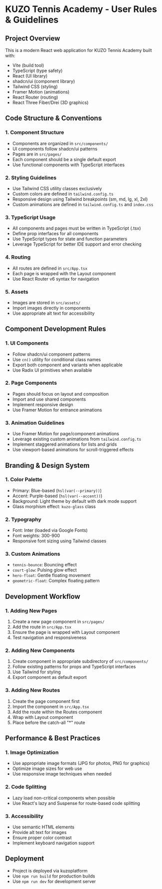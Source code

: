 # KUZO Tennis Academy - User Rules & Guidelines

## Project Overview
This is a modern React web application for KUZO Tennis Academy built with:
- Vite (build tool)
- TypeScript (type safety)
- React (UI library)
- shadcn/ui (component library)
- Tailwind CSS (styling)
- Framer Motion (animations)
- React Router (routing)
- React Three Fiber/Drei (3D graphics)

## Code Structure & Conventions

### 1. Component Structure
- Components are organized in `src/components/`
- UI components follow shadcn/ui patterns
- Pages are in `src/pages/`
- Each component should be a single default export
- Use functional components with TypeScript interfaces

### 2. Styling Guidelines
- Use Tailwind CSS utility classes exclusively
- Custom colors are defined in `tailwind.config.ts`
- Responsive design using Tailwind breakpoints (sm, md, lg, xl, 2xl)
- Custom animations are defined in `tailwind.config.ts` and `index.css`

### 3. TypeScript Usage
- All components and pages must be written in TypeScript (.tsx)
- Define prop interfaces for all components
- Use TypeScript types for state and function parameters
- Leverage TypeScript for better IDE support and error checking

### 4. Routing
- All routes are defined in `src/App.tsx`
- Each page is wrapped with the Layout component
- Use React Router v6 syntax for navigation

### 5. Assets
- Images are stored in `src/assets/`
- Import images directly in components
- Use appropriate alt text for accessibility

## Component Development Rules

### 1. UI Components
- Follow shadcn/ui component patterns
- Use `cn()` utility for conditional class names
- Export both component and variants when applicable
- Use Radix UI primitives when available

### 2. Page Components
- Pages should focus on layout and composition
- Import and use shared components
- Implement responsive design
- Use Framer Motion for entrance animations

### 3. Animation Guidelines
- Use Framer Motion for page/component animations
- Leverage existing custom animations from `tailwind.config.ts`
- Implement staggered animations for lists and grids
- Use viewport-based animations for scroll-triggered effects

## Branding & Design System

### 1. Color Palette
- Primary: Blue-based (`hsl(var(--primary))`)
- Accent: Purple-based (`hsl(var(--accent))`)
- Background: Light theme by default with dark mode support
- Glass morphism effect: `kuzo-glass` class

### 2. Typography
- Font: Inter (loaded via Google Fonts)
- Font weights: 300-900
- Responsive font sizing using Tailwind classes

### 3. Custom Animations
- `tennis-bounce`: Bouncing effect
- `court-glow`: Pulsing glow effect
- `hero-float`: Gentle floating movement
- `geometric-float`: Complex floating pattern

## Development Workflow

### 1. Adding New Pages
1. Create a new page component in `src/pages/`
2. Add the route in `src/App.tsx`
3. Ensure the page is wrapped with Layout component
4. Test navigation and responsiveness

### 2. Adding New Components
1. Create component in appropriate subdirectory of `src/components/`
2. Follow existing patterns for props and TypeScript interfaces
3. Use Tailwind for styling
4. Export component as default export

### 3. Adding New Routes
1. Create the page component first
2. Import the component in `src/App.tsx`
3. Add the route within the Routes component
4. Wrap with Layout component
5. Place before the catch-all "*" route

## Performance & Best Practices

### 1. Image Optimization
- Use appropriate image formats (JPG for photos, PNG for graphics)
- Optimize image sizes for web use
- Use responsive image techniques when needed

### 2. Code Splitting
- Lazy load non-critical components when possible
- Use React's lazy and Suspense for route-based code splitting

### 3. Accessibility
- Use semantic HTML elements
- Provide alt text for images
- Ensure proper color contrast
- Implement keyboard navigation support

## Deployment
- Project is deployed via kuzoplatform
- Use `npm run build` for production builds
- Use `npm run dev` for development server
